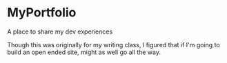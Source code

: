 # MyPortfolio
A place to share my dev experiences

Though this was originally for my writing class, I figured that if I'm going to build an open ended site, might as well go all the way.

